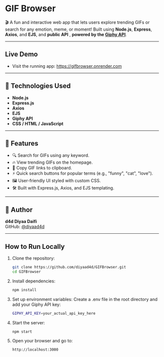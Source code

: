 #  GIF Browser

🎬 A fun and interactive web app that lets users explore trending GIFs or search for any emotion, meme, or moment!
Built using **Node.js**, **Express**, **Axios**, and **EJS**, and  **public API** , **powered by the [Giphy API](https://developers.giphy.com/)**.

---

## Live Demo
- Visit the running app: https://gifbrowser.onrender.com

---

## 🧰 Technologies Used

- **Node.js**
- **Express.js**
- **Axios**
- **EJS**
- **Giphy API**
- **CSS / HTML / JavaScript**

---

## 🌟 Features

- 🔍 Search for GIFs using any keyword.
- 🔥 View trending GIFs on the homepage.
- 📎 Copy GIF links to clipboard.
- ⚡ Quick search buttons for popular terms (e.g., "funny", "cat", "love").
- 🖼️ User-friendly UI styled with custom CSS.
- 🛠️ Built with Express.js, Axios, and EJS templating.

---

## 🙋 Author

**d4d Diyaa Daifi**  
GitHub: [@diyaad4d](https://github.com/diyaad4d)

---

## How to Run Locally

1. Clone the repository:

   ```bash
   git clone https://github.com/diyaad4d/GIFBrowser.git
   cd GIFBrowser
   ```
2. Install dependencies:

   ```bash
   npm install
   ```

3. Set up environment variables:
Create a .env file in the root directory and add your Giphy API key:

   ```bash
   GIPHY_API_KEY=your_actual_api_key_here
   ```

4. Start the server:
   
   ```bash
   npm start
   ```

6. Open your browser and go to:
   
   ```bash
   http://localhost:3000
   ```
   
